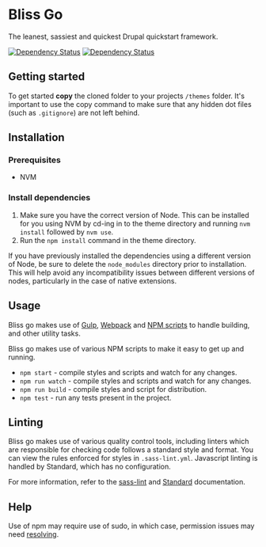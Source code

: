 # Bliss Go

The leanest, sassiest and quickest Drupal quickstart framework.

<span class="badge-daviddm"><a href="https://david-dm.org/thisisbliss/bliss-go" title="View the status of this project's dependencies on DavidDM"><img src="https://david-dm.org/thisisbliss/bliss-go/status.svg" alt="Dependency Status" /></a></span>
<span class="badge-daviddm"><a href="https://david-dm.org/thisisbliss/bliss-go?type=dev" title="View the status of this project's development dependencies on DavidDM"><img src="https://david-dm.org/thisisbliss/bliss-go/dev-status.svg" alt="Dependency Status" /></a></span>

## Getting started

To get started **copy** the cloned folder to your projects `/themes` folder. It's important to use the copy command to make sure that any hidden dot files (such as `.gitignore`) are not left behind.

## Installation

### Prerequisites
- NVM

### Install dependencies
1. Make sure you have the correct version of Node. This can be installed for you using NVM by cd-ing in to the theme directory and running `nvm install` followed by `nvm use`.
2. Run the `npm install` command in the theme directory.

If you have previously installed the dependencies using a different version of Node, be sure to delete the `node_modules` directory prior to installation. This will help avoid any incompatibility issues between different versions of nodes, particularly in the case of native extensions.

## Usage

Bliss go makes use of [Gulp](https://gulpjs.com/), [Webpack](https://webpack.js.org/) and [NPM scripts](https://docs.npmjs.com/misc/scripts) to handle building, and other utility tasks.

Bliss go makes use of various NPM scripts to make it easy to get up and running.

* `npm start` - compile styles and scripts and watch for any changes.
* `npm run watch` - compile styles and scripts and watch for any changes.
* `npm run build` - compile styles and script for distribution.
* `npm test` - run any tests present in the project.

## Linting

Bliss go makes use of various quality control tools, including linters which are responsible for checking code follows a standard style and format. You can view the rules enforced for styles in `.sass-lint.yml`. Javascript linting is handled by Standard, which has no configuration. 

For more information, refer to the [sass-lint](https://github.com/sasstools/sass-lint) and [Standard](https://standardjs.com/) documentation.

## Help

Use of npm may require use of sudo, in which case, permission issues may need [resolving](https://docs.npmjs.com/getting-started/fixing-npm-permissions). 